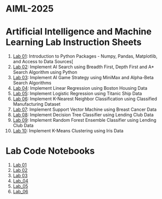 # AIML-2025
# Artificial Intelligence and Machine Learning Lab Instruction Sheets
1. [Lab 01](https://github.com/NithinReddychallagonda/AIML-2025/blob/main/AIML_A1.pdf): Introduction to Python Packages - Numpy, Pandas, Matplotlib, and Access to Data Sources[
2. [Lab 02](https://github.com/NithinReddychallagonda/AIML-2025/blob/main/AIML_A2.pdf): Implement AI Search using Breadth First, Depth First and A* Search Algorithm using Python
3. [Lab 03](https://github.com/NithinReddychallagonda/AIML-2025/blob/main/AIML_A3.pdf): Implement AI Game Strategy using MiniMax and Alpha-Beta Search Algorithms
4. [Lab 04](https://github.com/NithinReddychallagonda/AIML-2025/blob/main/AIML_A4.pdf): Implement Linear Regression using Boston Housing Data
5. [Lab 05](https://github.com/NithinReddychallagonda/AIML-2025/blob/main/AIML_A5.pdf): Implement Logistic Regression using Titanic Ship Data
6. [Lab 06](https://github.com/NithinReddychallagonda/AIML-2025/blob/main/AIML_A6.pdf): Implement K-Nearest Neighbor Classification using Classified Manufacturing Dataset
7. [Lab 07](https://github.com/NithinReddychallagonda/AIML-2025/blob/main/AIML_A7.pdf): Implement Support Vector Machine using Breast Cancer Data
8. [Lab 08](https://github.com/NithinReddychallagonda/AIML-2025/blob/main/AIML_A8.pdf): Implement Decision Tree Classifier using Lending Club Data
9. [Lab 09](): Implement Random Forest Ensemble Classifier using Lending Club Data
10. [Lab 10](): Implement K-Means Clustering using Iris Data
# Lab Code Notebooks
1. [Lab 01](https://github.com/NithinReddychallagonda/AIML-2025/blob/main/Lab_01_AIML.ipynb)
2. [Lab 02](https://github.com/NithinReddychallagonda/AIML-2025/blob/main/Lab_02_AIML.ipynb)
3. [Lab 03](https://github.com/NithinReddychallagonda/AIML-2025/blob/main/Lab_03_AIML.ipynb)
4. [Lab_04](https://github.com/NithinReddychallagonda/AIML-2025/blob/main/Lab04.ipynb)
5. [Lab_05](https://github.com/NithinReddychallagonda/AIML-2025/blob/main/Lab_05__AIML.ipynb)
6. [Lab_06]()
